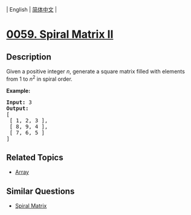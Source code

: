 
| English | [简体中文](README.md) |

# [0059. Spiral Matrix II](https://leetcode-cn.com/problems/spiral-matrix-ii/)

## Description

<p>Given a positive integer <em>n</em>, generate a square matrix filled with elements from 1 to <em>n</em><sup>2</sup> in spiral order.</p>

<p><strong>Example:</strong></p>

<pre>
<strong>Input:</strong> 3
<strong>Output:</strong>
[
 [ 1, 2, 3 ],
 [ 8, 9, 4 ],
 [ 7, 6, 5 ]
]
</pre>


## Related Topics

- [Array](https://leetcode-cn.com/tag/array)

## Similar Questions

- [Spiral Matrix](../spiral-matrix/README_EN.md)
